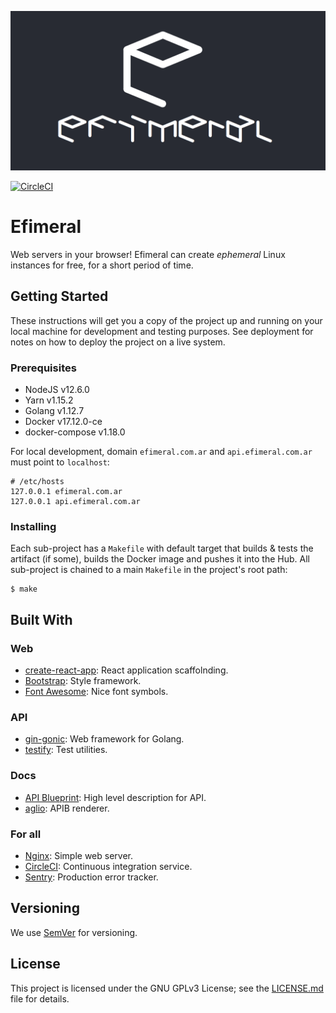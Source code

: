 ![logo](logo.png)

[![CircleCI](https://circleci.com/gh/ariel17/efimeral/tree/master.svg?style=svg)](https://circleci.com/gh/ariel17/efimeral/tree/master)

# Efimeral

Web servers in your browser! Efimeral can create _ephemeral_ Linux instances
for free, for a short period of time.

## Getting Started

These instructions will get you a copy of the project up and running on your
local machine for development and testing purposes. See deployment for notes on
how to deploy the project on a live system.

### Prerequisites

* NodeJS v12.6.0
* Yarn v1.15.2
* Golang v1.12.7
* Docker v17.12.0-ce
* docker-compose v1.18.0

For local development, domain `efimeral.com.ar` and `api.efimeral.com.ar` must
point to `localhost`:

```
# /etc/hosts
127.0.0.1 efimeral.com.ar
127.0.0.1 api.efimeral.com.ar
```

### Installing

Each sub-project has a `Makefile` with default target that builds & tests the
artifact (if some), builds the Docker image and pushes it into the Hub. All
sub-project is chained to a main `Makefile` in the project's root path:

```
$ make
```

## Built With

### Web

* [create-react-app](https://facebook.github.io/create-react-app/): React
  application scaffolnding.
* [Bootstrap](https://getbootstrap.com/): Style framework.
* [Font Awesome](https://fontawesome.com/): Nice font symbols.

### API

* [gin-gonic](https://gin-gonic.com/): Web framework for Golang.
* [testify](https://github.com/stretchr/testify): Test utilities.

### Docs

* [API Blueprint](https://apiblueprint.org/): High level description for API.
* [aglio](https://github.com/danielgtaylor/aglio): APIB renderer.

### For all

* [Nginx](https://www.nginx.com/): Simple web server.
* [CircleCI](https://circleci.com/): Continuous integration service.
* [Sentry](https://sentry.io): Production error tracker.

## Versioning

We use [SemVer](http://semver.org/) for versioning.

## License

This project is licensed under the GNU GPLv3 License; see the
[LICENSE.md](LICENSE.md) file for details.

